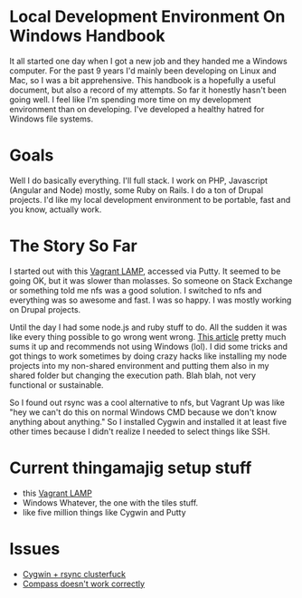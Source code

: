 # Local Development Environment On Windows Handbook
It all started one day when I got a new job and they handed me a Windows computer. For the past 9 years I'd mainly been developing on Linux and Mac, so I was a bit apprehensive. This handbook is a hopefully a useful document, but also a record of my attempts. So far it honestly hasn't been going well. I feel like I'm spending more time on my development environment than on developing. I've developed a healthy hatred for Windows file systems. 

# Goals
Well I do basically everything. I'll full stack. I work on PHP, Javascript (Angular and Node) mostly, some Ruby on Rails. I do a ton of Drupal projects. I'd like my local development environment to be portable, fast and you know, actually work.

# The Story So Far
I started out with this [Vagrant LAMP](https://github.com/r8/vagrant-lamp), accessed via Putty. It seemed to be going OK, but it was slower than molasses. So someone on Stack Exchange or something told me nfs was a good solution. I switched to nfs and everything was so awesome and fast. I was so happy. I was mostly working on Drupal projects.

Until the day I had some node.js and ruby stuff to do. All the sudden it was like every thing possible to go wrong went wrong. [This article](http://perrymitchell.net/article/npm-symlinks-through-vagrant-windows/) pretty much sums it up and recommends not using Windows (lol). I did some tricks and got things to work sometimes by doing crazy hacks like installing my node projects into my non-shared environment and putting them also in my shared folder but changing the execution path.  Blah blah, not very functional or sustainable. 

So I found out rsync was a cool alternative to nfs, but Vagrant Up was like "hey we can't do this on normal Windows CMD because we don't know anything about anything." So I installed Cygwin and installed it at least five other times because I didn't realize I needed to select things like SSH. 

# Current thingamajig setup stuff

* this [Vagrant LAMP](https://github.com/r8/vagrant-lamp)
* Windows Whatever, the one with the tiles stuff. 
* like five million things like Cygwin and Putty

# Issues
* [Cygwin + rsync clusterfuck](https://github.com/mitchellh/vagrant/issues/4073)
* [Compass doesn't work correctly](http://stackoverflow.com/questions/20531194/compass-watch-does-not-regenerate-css-inside-vagrant)
